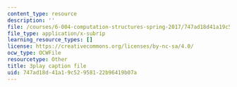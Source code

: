 ```yaml
---
content_type: resource
description: ''
file: /courses/6-004-computation-structures-spring-2017/747ad18d41a19c52958122b96419b07a_1eIFnKOZ-oY.srt
file_type: application/x-subrip
learning_resource_types: []
license: https://creativecommons.org/licenses/by-nc-sa/4.0/
ocw_type: OCWFile
resourcetype: Other
title: 3play caption file
uid: 747ad18d-41a1-9c52-9581-22b96419b07a
---
```

